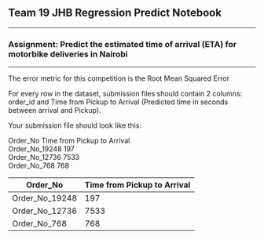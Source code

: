 ## Team 19 JHB Regression Predict Notebook  
---
### Assignment: Predict the estimated time of arrival (ETA) for motorbike deliveries in Nairobi  
---
The error metric for this competition is the Root Mean Squared Error  

For every row in the dataset, submission files should contain 2 columns: order_id and Time from Pickup to Arrival (Predicted time in seconds between arrival and Pickup).  

Your submission file should look like this:  

Order_No                Time from Pickup to Arrival  
Order_No_19248          197  
Order_No_12736          7533  
Order_No_768            768  


| Order_No        | Time from Pickup to Arrival  |
| --------------- |------------------------------|
| Order_No_19248  |                          197 |
| Order_No_12736  |                         7533 |
| Order_No_768    |                          768 |
